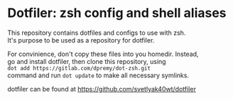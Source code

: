 Dotfiler: zsh config and shell aliases
======================================

This repository contains dotfiles and configs to use with zsh.  
It's purpose to be used as a repository for dotfiler.  

For convinience, don't copy these files into you homedir. Instead,  
go and install dotfiler, then clone this repository, using  
`dot add https://gitlab.com/dpremy/dot-zsh.git`  
command and run `dot update` to make all necessary symlinks.

dotfiler can be found at https://github.com/svetlyak40wt/dotfiler

